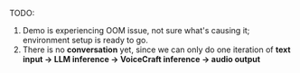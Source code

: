 TODO: 
1. Demo is experiencing OOM issue, not sure what's causing it; environment setup is ready to go.
2. There is no **conversation** yet, since we can only do one iteration of **text input -> LLM inference -> VoiceCraft inference -> audio output**
